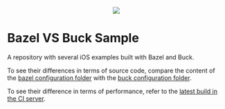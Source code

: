 <p align="center">
  <a href="https://dev.azure.com/acecilia/BazelVSBuckSample/_build/latest?definitionId=1&branchName=master">
    <img src="https://dev.azure.com/acecilia/BazelVSBuckSample/_apis/build/status/acecilia.BazelVSBuckSample?branchName=master"/>
  </a>
</p>

# Bazel VS Buck Sample

A repository with several iOS examples built with Bazel and Buck.

To see their differences in terms of source code, compare the content of the [bazel configuration folder](config/bazel_config) with the [buck configuration folder](config/buck_config).

To see their difference in terms of performance, refer to the [latest build in the CI server](https://dev.azure.com/acecilia/BazelVSBuckSample/_build/latest?definitionId=1&branchName=master).
